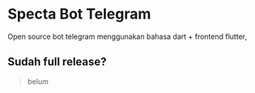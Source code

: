 # Specta Bot Telegram

Open source bot telegram menggunakan bahasa dart + frontend flutter,

## Sudah full release?
> belum

